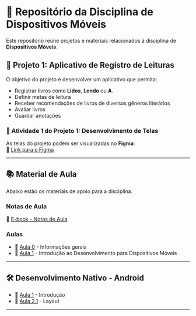 # 📌 Repositório da Disciplina de Dispositivos Móveis

Este repositório reúne projetos e materiais relacionados à disciplina de **Dispositivos Móveis**.

## 📖 Projeto 1: Aplicativo de Registro de Leituras  
O objetivo do projeto é desenvolver um aplicativo que permita:
- Registrar livros como **Lidos**, **Lendo** ou **A**.
- Definir metas de leitura
- Receber recomendações de livros de diversos gêneros literários
- Avaliar livros
- Guardar anotações

### 🔹 Atividade 1 do Projeto 1: Desenvolvimento de Telas  
As telas do projeto podem ser visualizadas no **Figma**:  
🔗 [Link para o Figma](https://www.figma.com/proto/urdPE2suGIxomYEsoFKkGs/ENTRELINHAS?node-id=0-1&t=MGNbAF4Dn9BsPs6o-1)

---

## 📚 Material de Aula  
Abaixo estão os materiais de apoio para a disciplina.

### **Notas de Aula**
📖 [E-book - Notas de Aula](https://academicoifrnedu.sharepoint.com/:u:/s/DDM2024.1/EYZ_NaBnQhJPpFxFC27nn3cB61I0xeBszp_Gw7ssEd0GxQ?e=p0tTYd)

### **Aulas**
- 📌 [Aula 0](https://academicoifrnedu.sharepoint.com/:u:/s/DDM2024.1/ERU72oGqSPNHiO7tU68eXZ4B7mRvIUGevjjnDq7p5O2Ntw?e=aUqgkl) - Informações gerais  
- 📌 [Aula 1](https://academicoifrnedu.sharepoint.com/:u:/s/DDM2024.1/EQD0vC2vW4pFt_ov6UezECgB7_PtGPjvJy8zme4rj946lA?e=gwUMim) - Introdução ao Desenvolvimento para Dispositivos Móveis  

---

## 🛠 Desenvolvimento Nativo - Android  
- 📱 [Aula 1](https://academicoifrnedu.sharepoint.com/:u:/s/DDM2024.1/EQQagKd5QyBFlIyt69R0CqMByWRDk5wZ_Ds26SkLR4TVJQ?e=4Dv3fq) - Introdução  
- 🎨 [Aula 2.1](https://academicoifrnedu.sharepoint.com/:u:/s/DDM2024.1/EcbBlMxKehlAjm3CZZXNpvoBiFaHFRwsa5MEH58wTxqgMA?e=zKIFIV) - Layout  

---

